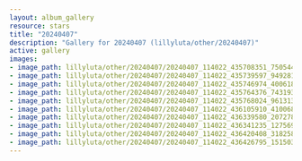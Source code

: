 ```yaml
---
layout: album_gallery
resource: stars
title: "20240407"
description: "Gallery for 20240407 (lillyluta/other/20240407)"
active: gallery
images:
- image_path: lillyluta/other/20240407/20240407_114022_435708351_750544147207822_7559203766117140873_n.jpg
- image_path: lillyluta/other/20240407/20240407_114022_435739597_949281993140658_8668922534376598823_n.jpg
- image_path: lillyluta/other/20240407/20240407_114022_435746974_400618616056143_4894853474522037042_n.jpg
- image_path: lillyluta/other/20240407/20240407_114022_435764376_7431934266893876_6703856752670145363_n.jpg
- image_path: lillyluta/other/20240407/20240407_114022_435768024_961313288334165_2172496793202633521_n.jpg
- image_path: lillyluta/other/20240407/20240407_114022_436105910_410068795060888_1640262438168734009_n.jpg
- image_path: lillyluta/other/20240407/20240407_114022_436339580_2072788529770627_1280267210727223333_n.jpg
- image_path: lillyluta/other/20240407/20240407_114022_436341235_1275690743835256_962048053597228250_n.jpg
- image_path: lillyluta/other/20240407/20240407_114022_436420408_318258897634878_6790160304696991777_n.jpg
- image_path: lillyluta/other/20240407/20240407_114022_436426795_1515033795725266_216661011699944384_n.jpg
---
```

